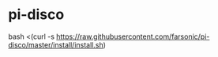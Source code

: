 # pi-disco




bash <(curl -s https://raw.githubusercontent.com/farsonic/pi-disco/master/install/install.sh)




